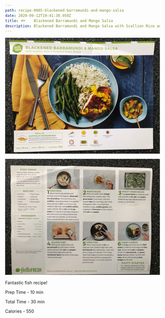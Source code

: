 ```yaml
---
path: recipe-0005-blackened-barramundi-and-mango-salsa
date: 2020-09-12T19:41:30.950Z
title: 🐟    Blackened Barramundi and Mango Salsa
description: Blackened Barramundi and Mango Salsa with Scallion Rice and Roasted Green Beans
---
```

![picture of finished barramundi and mango salsa](../assets/0005-blackened-barramundi-and-mango-salsa-pic-1.jpeg)

![picture of blackened barramundi and mango salsa recipe ingredients, prep and cooking instructions](../assets/0005-blackened-barramundi-and-mango-salsa-pic-2.jpeg)

Fantastic fish recipe!

Prep Time - 10 min

Total Time - 30 min

Calories - 550